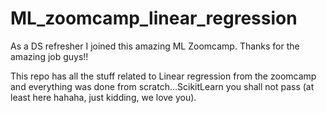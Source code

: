 # ML_zoomcamp_linear_regression
As a DS refresher I joined this amazing ML Zoomcamp. Thanks for the amazing job guys!!  
  
This repo has all the stuff related to Linear regression from the zoomcamp and everything was done from scratch...ScikitLearn you shall not pass (at least here hahaha, just kidding, we love you).

